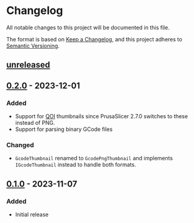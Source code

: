 # Changelog

All notable changes to this project will be documented in this file.

The format is based on [Keep a Changelog](https://keepachangelog.com/en/1.0.0/),
and this project adheres to [Semantic Versioning](https://semver.org/spec/v2.0.0.html).

## [unreleased]

## [0.2.0] - 2023-12-01

### Added

- Support for [QOI] thumbnails since PrusaSlicer 2.7.0 switches to these instead of PNG.
- Support for parsing binary GCode files

### Changed

- `GcodeThumbnail` renamed to `GcodePngThumbnail` and implements `IGcodeThumbnail` instead to handle both formats.

## [0.1.0] - 2023-11-07

### Added

- Initial release

[unreleased]: https://github.com/PerfectlyNormal/SliceyDicey/compare/v0.2.0...HEAD
[0.2.0]: https://github.com/PerfectlyNormal/SliceyDicey/compare/v0.1.0...v0.2.0
[0.1.0]: https://github.com/PerfectlyNormal/SliceyDicey/tree/release/v0.1.0

[QOI]: https://qoiformat.org/
